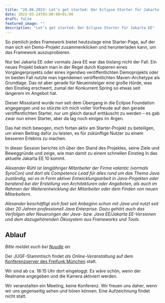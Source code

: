 ```yaml
---
title: "28.06.2023: Let’s get started: Der Eclipse Starter für Jakarta EE"
date: 2023-03-24T05:00:00+01:00
draft: false
featured_image: ""
description: "Let’s get started: Der Eclipse Starter für Jakarta EE"
---
```


So ziemlich jedes Framework bietet heutzutage eine Starter-Page, auf der man sich ein Demo-Projekt zusammenklicken und herunterladen kann, um das Framework auszuprobieren.

Nur bei Jakarta EE oder vormals Java EE war das bislang nicht der Fall. Ein neues Projekt bekam man in der Regel durch Kopieren eines Vorgängerprojekts oder eines irgendwo veröffentlichten Demoprojekts oder im besten Fall nutzte man irgendeinen veröffentlichten Maven-Archetype als Grundlage. Das ist aber gerade für Neueinsteiger eine große Hürde, was den Einstieg erschwert, zumal der Konkurrent Spring so etwas seit längerem im Angebot hat.

Dieser Missstand wurde nun seit dem Übergang in die Eclipse Foundation angegangen und so stürzte ich mich voller Vorfreude auf den gerade veröffentlichten Starter, nur um gleich darauf enttäuscht zu werden – es gab zwar nun einen Starter, aber da lag noch einiges im Argen.

Das hat mich bewogen, mich fortan aktiv am Starter-Projekt zu beteiligen, um einen Beitrag dafür zu leisten, es für zukünftige Nutzer zu einem besseren Erlebnis zu machen.

In dieser Session berichte ich über den Stand des Projektes, seine Ziele und Beweggründe und zeige, wie man damit zu einem schnellen Einstieg in das aktuelle Jakarta EE 10 kommt.

_Alexander Rühl ist langjähriger Mitarbeiter der Firma valantic (vormals SyroCon) und dort als Competence Lead für alles rund um das Thema Java zuständig, sei es in Form aktiver Entwicklungsarbeit in Java-Projekten oder beratend bei der Erstellung von Architekturen oder Angeboten, als auch im Rahmen der Weiterentwicklung der Mitarbeiter oder dem Finden von neuen Mitarbeitern._

_Alexander beschäftigt sich fast seit Anbeginn schon mit Java und nutzt seit über 20 Jahren professionell Java Enterprise. Dazu gehört auch das Verfolgen aller Neuerungen der Java- bzw. Java EE/Jakarta EE-Versionen und dem dazugehörenden Ökosystem aus Frameworks und Tools._

## Ablauf 

_Bitte meldet euch bei [Nuudle](https://nuudel.digitalcourage.de/uYB5k2qQXMG17JCV) an._

Der JUGF-Stammtisch findet _als Online-Veranstaltung_ auf dem [Konferenzserver des Freifunk München](https://meet.ffmuc.net/jugfmeeting) statt.

Wir sind ab ca. 18:15 Uhr dort eingeloggt. Es wäre schön, wenn der Realname angegeben und die Kamera aktiviert werden.

Wir veranstalten ein Meeting, keine Konferenz. Wir freuen uns daher, wenn wir uns gegenseitig sehen und hören können.
Eine Aufzeichnung findet nicht statt.